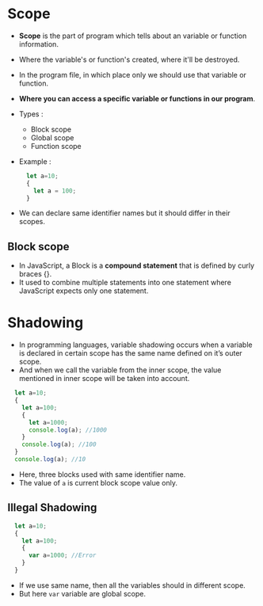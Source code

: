 # Scope

- **Scope** is the part of program which tells about an variable or function information.
- Where the variable's or function's created, where it'll be destroyed.
- In the program file, in which place only we should use that variable or function.
- **Where you can access a specific variable or functions in our program**.
- Types :
    - Block scope
    - Global scope
    - Function scope

- Example :

    ```js
      let a=10;
      {
        let a = 100;
      }
    ```
    
- We can declare same identifier names but it should differ in their scopes.

## Block scope
- In JavaScript, a Block is a **compound statement** that is defined by curly braces {}.
- It used to combine multiple statements into one statement where JavaScript expects only one statement.

# Shadowing 
- In programming languages, variable shadowing occurs when a variable is declared in certain scope has the same name defined on it’s outer scope. 
- And when we call the variable from the inner scope, the value mentioned in inner scope will be taken into account.


```js
  let a=10;
  {
    let a=100;
    {
      let a=1000;
      console.log(a); //1000
    }
    console.log(a); //100
  }
  console.log(a); //10
```
- Here, three blocks used with same identifier name.
- The value of `a` is current block scope value only.

## Illegal Shadowing

```js
  let a=10;
  {
    let a=100;
    {
      var a=1000; //Error
    }
  }
```

- If we use same name, then all the variables should in different scope.
- But here `var` variable are global scope.
